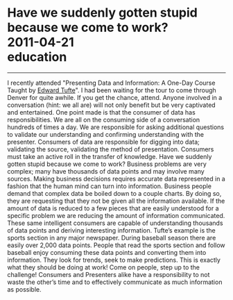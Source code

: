 # Have we suddenly gotten stupid because we come to work?<br>2011-04-21<br>education<br>
---
I recently attended "Presenting Data and Information: A One-Day Course Taught by [Edward Tufte](http://www.edwardtufte.com/tufte/index)". I had been waiting for the tour to come through Denver for quite awhile. If you get the chance, attend. Anyone involved in a conversation (hint: we all are) will not only benefit but be very captivated and entertained. One point made is that the consumer of data has responsibilities. We are all on the consuming side of a conversation hundreds of times a day. We are responsible for asking additional questions to validate our understanding and confirming understanding with the presenter. Consumers of data are responsible for digging into data; validating the source, validating the method of presentation. Consumers must take an active roll in the transfer of knowledge. Have we suddenly gotten stupid because we come to work? Business problems are very complex; many have thousands of data points and may involve many sources. Making business decisions requires accurate data represented in a fashion that the human mind can turn into information. Business people demand that complex data be boiled down to a couple charts. By doing so, they are requesting that they not be given all the information available. If the amount of data is reduced to a few pieces that are easily understood for a specific problem we are reducing the amount of information communicated. These same intelligent consumers are capable of understanding thousands of data points and deriving interesting information. Tufte’s example is the sports section in any major newspaper. During baseball season there are easily over 2,000 data points. People that read the sports section and follow baseball enjoy consuming these data points and converting them into information. They look for trends, seek to make predictions. This is exactly what they should be doing at work! Come on people, step up to the challenge! Consumers and Presenters alike have a responsibility to not waste the other’s time and to effectively communicate as much information as possible.
